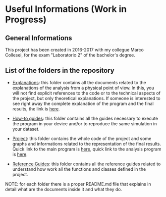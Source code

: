 # Useful Informations (Work in Progress)

## General Informations
This project has been created in 2016-2017 with my collegue Marco Collesei, for the exam "Laboratorio 2" of the bachelor's degree.
 
## List of the folders in the repository

- [Explanations](https://github.com/JustWhit3/Particle-class/tree/master/Explanations): this folder contains all the documents related to the explanations of the analysis from a physical point of
view. In this, you will not find explicit references to the code or to the technical aspects of the project, but only theoretical explanations. If someone is interested to see right away the complete explanation of the program and the final results, the link is [here](https://github.com/JustWhit3/Particle-class/blob/master/Explanations/What_my_program_does.md).

- [How-to guides](https://github.com/JustWhit3/Particle-class/tree/master/How-to%20guides): this folder contains all the guides necessary to execute the program in your device and/or to reproduce the same simulation in your dataset.

- [Project](https://github.com/JustWhit3/Particle-class/tree/master/Project): this folder contains the whole code of the project and some graphs and informations related to the representation of the final results. Quick link to the main program is [here](https://github.com/JustWhit3/Particle-class/blob/master/Project/Main.c), quick link to the analysis program is [here](https://github.com/JustWhit3/Particle-class/blob/master/Project/Analisi.c).

- [Reference Guides](https://github.com/JustWhit3/Particle-class/tree/master/Reference%20guides): this folder contains all the reference guides related to understand how work all the functions and classes defined in the project.

NOTE: for each folder there is a proper README.md file that explains in detail what are the documents inside it and what they do.
